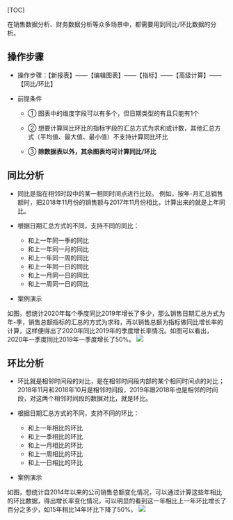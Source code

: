 [TOC]

在销售数据分析、财务数据分析等众多场景中，都需要用到同比/环比数据的分析。

## 操作步骤
* 操作步骤：【新报表】——【编辑图表】——【指标】——【高级计算】——【同比/环比】

* 前提条件

  * ① 图表中的维度字段可以有多个，但日期类型的有且只能有1个

  * ② 想要计算同比环比的指标字段的汇总方式为求和或计数，其他汇总方式（平均值、最大值、最小值）不支持计算同比环比
  * ③ **除数据表以外，其余图表均可计算同比/环比**
 

## 同比分析
* 同比是指在相邻时段中的某一相同时间点进行比较。 例如，按年-月汇总销售额时，把2018年11月份的销售额与2017年11月份相比，计算出来的就是上年同比。

* 根据日期汇总方式的不同，支持不同的同比：
  * 和上一年同一季的同比
  * 和上一年同一月的同比
  * 和上一年同一周的同比
  * 和上一年同一日的同比
  * 和上一月同一日的同比
  * 和上一周同一日的同比
  
* 案例演示

如图，想统计2020年每个季度同比2019年增长了多少，那么销售日期汇总方式为年-季，销售总额指标的汇总的方式为求和，再以销售总额为指标做同比增长率的计算，这样便得出了2020年同比2019年的季度增长率情况。如图可以看出，2020年一季度同比2019年一季度增长了50%。
![](http://docfiles.baibaoyun.com/FgKchRve4VJ_ZtRkj_OrPb4plFwi)

## 环比分析

* 环比就是相邻时间段的对比，是在相邻时间段内部的某个相同时间点的对比；2018年11月和2018年10月是相邻时间段，2019年跟2018年也是相邻的时间段，对这两个相邻时间段的数据对比，就是环比。

* 根据日期汇总方式的不同，支持不同的环比：

  * 和上一年相比的环比
  * 和上一季相比的环比
  * 和上一月相比的环比
  * 和上一周相比的环比
  * 和上一日相比的环比
  
* 案例演示

如图，想统计自2014年以来的公司销售总额变化情况，可以通过计算这些年相比的环比数据，得出增长率变化情况，可以明显的看到这一年相比上一年环比增长了百分之多少，如15年相比14年环比下降了50%。
![](http://docfiles.baibaoyun.com/FgC48EI7nTitE-tWJRwvpwOwGrp-)